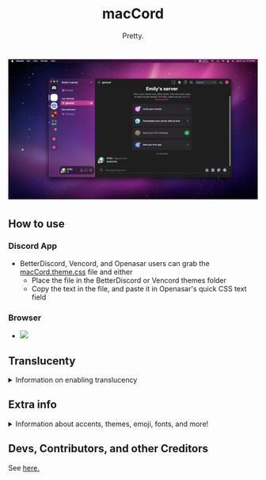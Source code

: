 <h1 align="center">macCord</h1>
<p align="center">Pretty.</p>

# ![screenshot](https://raw.githubusercontent.com/sdhEmily/macCord/main/assets/preview.png)

## How to use

### Discord App

* BetterDiscord, Vencord, and Openasar users can grab the [macCord.theme.css](https://raw.githubusercontent.com/sdhEmily/macCord/main/macCord.theme.css) file and either
  * Place the file in the BetterDiscord or Vencord themes folder
  * Copy the text in the file, and paste it in Openasar's quick CSS text field
 
### Browser 
 * [![](https://img.shields.io/badge/install%20with-stylus-006666?style=flat-square)](https://github.com/sdhEmily/macCord/raw/main/macCord.user.css)

## Translucenty

<details>
<summary>Information on enabling translucency</summary>

### Check out [this issue](https://github.com/SlippingGittys-Discord-Themes/surCord/issues/42) if you use Windows. [Mica for Everyone](https://github.com/MicaForEveryone/MicaForEveryone) is known to play decently, but be very spotty.

This theme supports translucency. 

### You can achieve the same look on Vencord/macOS by doing as follows:

* Go to Settings > Vencord, then toggle "Enable Translucent Window".

![image](https://user-images.githubusercontent.com/76500838/231659229-4f261d16-304e-4904-b9f5-88478ab2fe89.png)


### Extra info
 * You can adjust the opacity and colors by pasting & messing with these varriables 
   
 ```css
 
.theme-dark {
  --background-tertiary: #2f31364b;
}

.theme-light {
  --background-tertiary: #ffffff1d;
}

```
</details>
 
## Extra info
<details>
<summary>Information about accents, themes, emoji, fonts, and more!</summary>

* You can very easily [change the accent color](https://cdn.discordapp.com/attachments/816373850647953439/984177819204603924/unknown.png) for macCord by navigating to `/src/_theming.scss` and [uncommenting **>>>one<<<**](https://github.com/SlippingGittys-Discord-Themes/macCord/blob/main/src/_theming.scss) of the accent colors.  
  
  BD and Stylus can uncomment these in macCord.theme.css / macCord.user.css

* Stylus users on Firefox have to be on version 102 or later and toggle "Patch CSP to allow style assets"  
  Chromium browsers shall be fine by default on any recent version.
  
  ![stylus setting](/assets/stylussettingneeded.png)
</details>


## Devs, Contributors, and other Creditors 

See [here.](https://github.com/sdhEmily/macCord/graphs/contributors)

